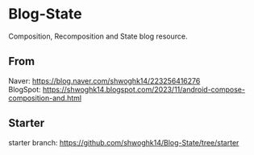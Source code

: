 # Blog-State
Composition, Recomposition and State blog resource.

## From
Naver: https://blog.naver.com/shwoghk14/223256416276   
BlogSpot: https://shwoghk14.blogspot.com/2023/11/android-compose-composition-and.html

## Starter
starter branch: https://github.com/shwoghk14/Blog-State/tree/starter

